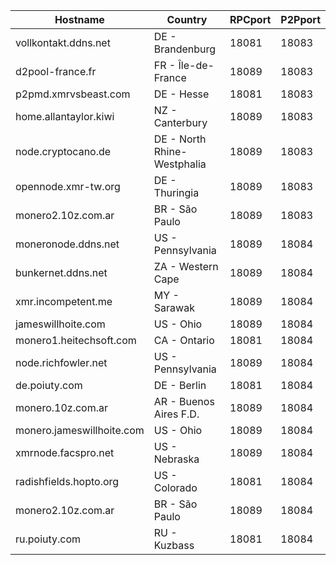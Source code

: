 Hostname | Country | RPCport | P2Pport
--- | --- | --- | ---
vollkontakt.ddns.net | DE - Brandenburg | 18081 | 18083
d2pool-france.fr | FR - Île-de-France | 18089 | 18083
p2pmd.xmrvsbeast.com | DE - Hesse | 18081 | 18083
home.allantaylor.kiwi | NZ - Canterbury | 18089 | 18083
node.cryptocano.de | DE - North Rhine-Westphalia | 18089 | 18083
opennode.xmr-tw.org | DE - Thuringia | 18089 | 18083
monero2.10z.com.ar | BR - São Paulo | 18089 | 18083
moneronode.ddns.net | US - Pennsylvania | 18089 | 18084
bunkernet.ddns.net | ZA - Western Cape | 18089 | 18084
xmr.incompetent.me | MY - Sarawak | 18089 | 18084
jameswillhoite.com | US - Ohio | 18089 | 18084
monero1.heitechsoft.com | CA - Ontario | 18081 | 18084
node.richfowler.net | US - Pennsylvania | 18089 | 18084
de.poiuty.com | DE - Berlin | 18081 | 18084
monero.10z.com.ar | AR - Buenos Aires F.D. | 18089 | 18084
monero.jameswillhoite.com | US - Ohio | 18089 | 18084
xmrnode.facspro.net | US - Nebraska | 18089 | 18084
radishfields.hopto.org | US - Colorado | 18081 | 18084
monero2.10z.com.ar | BR - São Paulo | 18089 | 18084
ru.poiuty.com | RU - Kuzbass | 18081 | 18084
